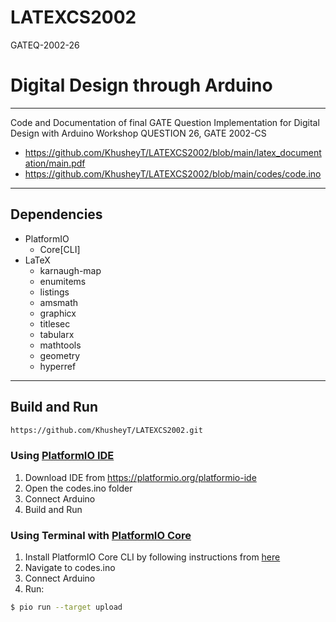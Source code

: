 # LATEXCS2002
GATEQ-2002-26
# Digital Design through Arduino
-----------------------------
Code and Documentation of final GATE Question Implementation for Digital Design with Arduino Workshop
QUESTION 26, GATE 2002-CS
- https://github.com/KhusheyT/LATEXCS2002/blob/main/latex_documentation/main.pdf
- https://github.com/KhusheyT/LATEXCS2002/blob/main/codes/code.ino
  
---
## Dependencies
- PlatformIO
    - Core[CLI]
- LaTeX
    - karnaugh-map
    - enumitems
    - listings
    - amsmath
    - graphicx
    - titlesec
    - tabularx
    - mathtools
    - geometry
    - hyperref
---
## Build and Run
```bash
https://github.com/KhusheyT/LATEXCS2002.git
```

### Using [PlatformIO IDE](https://platformio.org/platformio-ide)
1. Download IDE from https://platformio.org/platformio-ide
2. Open the codes.ino folder
3. Connect Arduino
4. Build and Run

### Using Terminal with [PlatformIO Core](https://github.com/platformio/platformio-core)
1. Install PlatformIO Core CLI by following instructions from [here](https://platformio.org/install/cli)
2. Navigate to codes.ino
3. Connect Arduino
4. Run:
```bash
$ pio run --target upload
```
